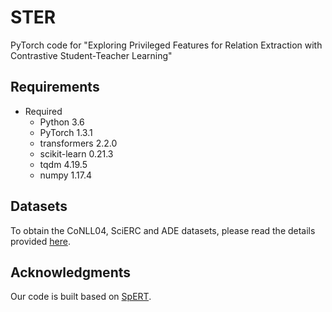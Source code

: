 # STER
PyTorch code for "Exploring Privileged Features for Relation Extraction with Contrastive Student-Teacher Learning"

## Requirements
- Required
  - Python 3.6
  - PyTorch 1.3.1
  - transformers 2.2.0
  - scikit-learn  0.21.3
  - tqdm 4.19.5
  - numpy 1.17.4

## Datasets
To obtain the CoNLL04, SciERC and ADE datasets, please read the details provided [here](https://github.com/lavis-nlp/spert/tree/master/scripts).

## Acknowledgments

Our code is built based on [SpERT](https://github.com/lavis-nlp/spert).
